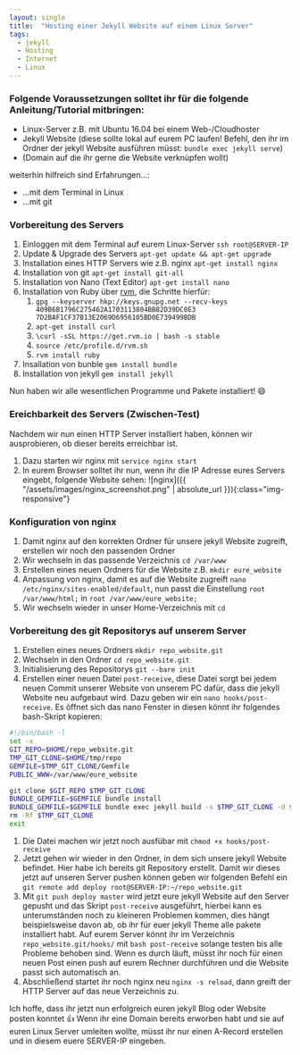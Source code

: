 ```yaml
---
layout: single
title:  "Hosting einer Jekyll Website auf einem Linux Server"
tags:
  - jekyll
  - Hosting
  - Internet
  - Linux  
---
```


### Folgende Voraussetzungen solltet ihr für die folgende Anleitung/Tutorial mitbringen:

* Linux-Server z.B. mit Ubuntu 16.04 bei einem Web-/Cloudhoster
* Jekyll Website (diese sollte lokal auf eurem PC laufen! Befehl, den ihr im Ordner der jekyll Website ausführen müsst: `bundle exec jekyll serve`)
* (Domain auf die ihr gerne die Website verknüpfen wollt)

weiterhin hilfreich sind Erfahrungen...:

* ...mit dem Terminal in Linux
* ...mit git

### Vorbereitung des Servers

1. Einloggen mit dem Terminal auf eurem Linux-Server `ssh root@SERVER-IP`
1. Update & Upgrade des Servers `apt-get update && apt-get upgrade`
1. Installation eines HTTP Servers wie z.B. nginx `apt-get install nginx`
1. Installation von git `apt-get install git-all`
1. Installation von Nano (Text Editor) `apt-get install nano`
1. Installation von Ruby über [rvm](http://rvm.io/), die Schritte hierfür:
    1. `gpg --keyserver hkp://keys.gnupg.net --recv-keys 409B6B1796C275462A1703113804BB82D39DC0E3 7D2BAF1CF37B13E2069D6956105BD0E739499BDB`
    1. `apt-get install curl`
    1. `\curl -sSL https://get.rvm.io | bash -s stable`
    1. `source /etc/profile.d/rvm.sh`
    1. `rvm install ruby`
1. Insallation von bunble `gem install bundle`
1. Installation von jekyll `gem install jekyll`

Nun haben wir alle wesentlichen Programme und Pakete installiert! :smile:

### Ereichbarkeit des Servers (Zwischen-Test)

Nachdem wir nun einen HTTP Server installiert haben, können wir ausprobieren, ob dieser bereits erreichbar ist.

1. Dazu starten wir nginx mit `service nginx start`
2. In eurem Browser solltet ihr nun, wenn ihr die IP Adresse eures Servers eingebt, folgende Website sehen:
![nginx]({{ "/assets/images/nginx_screenshot.png" | absolute_url }}){:class="img-responsive"}

### Konfiguration von nginx

1. Damit nginx auf den korrekten Ordner für unsere jekyll Website zugreift, erstellen wir noch den passenden Ordner
2. Wir wechseln in das passende Verzeichnis `cd /var/www`
3. Erstellen eines neuen Ordners für die Website z.B. `mkdir eure_website`
1. Anpassung von nginx, damit es auf die Website zugreift `nano /etc/nginx/sites-enabled/default`, nun passt die Einstellung `root /var/www/html;` in `root /var/www/eure_website;`
1. Wir wechseln wieder in unser Home-Verzeichnis mit `cd`


### Vorbereitung des git Repositorys auf unserem Server

1. Erstellen eines neues Ordners `mkdir repo_website.git`
1. Wechseln in den Ordner `cd repo_website.git`
1. Initialisierung des Repositorys `git --bare init`
1. Erstellen einer neuen Datei `post-receive`, diese Datei sorgt bei jedem neuen Commit unserer Website von unserem PC dafür, dass die jekyll Website neu aufgebaut wird. Dazu geben wir ein `nano hooks/post-receive`. Es öffnet sich das nano Fenster in diesen könnt ihr folgendes bash-Skript kopieren:


``` bash
#!/bin/bash -l
set -x
GIT_REPO=$HOME/repo_website.git
TMP_GIT_CLONE=$HOME/tmp/repo
GEMFILE=$TMP_GIT_CLONE/Gemfile
PUBLIC_WWW=/var/www/eure_website

git clone $GIT_REPO $TMP_GIT_CLONE
BUNDLE_GEMFILE=$GEMFILE bundle install
BUNDLE_GEMFILE=$GEMFILE bundle exec jekyll build -s $TMP_GIT_CLONE -d $PUBLIC_WWW
rm -Rf $TMP_GIT_CLONE
exit
```


1. Die Datei machen wir jetzt noch ausfübar mit `chmod +x hooks/post-receive`
1. Jetzt gehen wir wieder in den Ordner, in dem sich unsere jekyll Website befindet. Hier habe ich bereits git Repository erstellt. Damit wir dieses jetzt auf unseren Server pushen können geben wir folgenden Befehl ein `git remote add deploy root@SERVER-IP:~/repo_website.git`
1. Mit `git push deploy master` wird jetzt eure jekyll Website auf den Server gepusht und das Skript `post-receive` ausgeführt, hierbei kann es unterumständen noch zu kleineren Problemen kommen, dies hängt beispielsweise davon ab, ob ihr für euer jekyll Theme alle pakete installiert habt. Auf eurem Server könnt ihr im Verzeichnis `repo_website.git/hooks/` mit `bash post-receive` solange testen bis alle Probleme behoben sind. Wenn es durch läuft, müsst ihr noch für einen neuen Post einen push auf eurem Rechner durchführen und die Website passt sich automatisch an.
1. Abschließend startet ihr noch nginx neu `nginx -s reload`, dann greift der HTTP Server auf das neue Verzeichnis zu.

Ich hoffe, dass ihr jetzt nun erfolgreich euren jekyll Blog oder Website posten konntet :+1:
Wenn ihr eine Domain bereits erworben habt und sie auf euren Linux Server umleiten wollte, müsst ihr nur einen A-Record erstellen und in diesem euere SERVER-IP eingeben.
